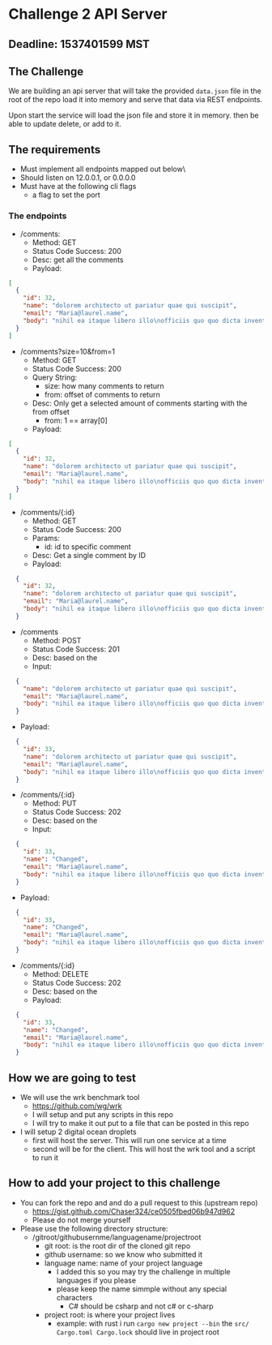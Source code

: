 # Challenge 2 API Server

## Deadline: 1537401599 MST

## The Challenge

We are building an api server that will take the provided `data.json` file in the root of the repo load it into memory and serve that data via REST endpoints.

Upon start the service will load the json file and store it in memory. then be able to update delete, or add to it.

## The requirements

- Must implement all endpoints mapped out below\
- Should listen on 12.0.0.1, or 0.0.0.0
- Must have at the following cli flags
  - a flag to set the port
  
### The endpoints

- /comments: 
  - Method: GET 
  - Status Code Success: 200 
  - Desc: get all the comments
  - Payload:

```json
[
  {
    "id": 32,
    "name": "dolorem architecto ut pariatur quae qui suscipit",
    "email": "Maria@laurel.name",
    "body": "nihil ea itaque libero illo\nofficiis quo quo dicta inventore consequatur voluptas voluptatem\ncorporis sed necessitatibus velit tempore\nrerum velit et temporibus"
  }
]
```
- /comments?size=10&from=1
  - Method: GET
  - Status Code Success: 200
  - Query String:
    - size: how many comments to return
    - from: offset of comments to return
  - Desc: Only get a selected amount of comments starting with the from offset
    - from: 1 == array[0]
  - Payload: 

```json
[  
  {
    "id": 32,
    "name": "dolorem architecto ut pariatur quae qui suscipit",
    "email": "Maria@laurel.name",
    "body": "nihil ea itaque libero illo\nofficiis quo quo dicta inventore consequatur voluptas voluptatem\ncorporis sed necessitatibus velit tempore\nrerum velit et temporibus"
  }
]
```

- /comments/{:id}
  - Method: GET
  - Status Code Success: 200
  - Params:
    - id: id to specific comment
  - Desc: Get a single comment by ID
  - Payload:

```json
  {
    "id": 32,
    "name": "dolorem architecto ut pariatur quae qui suscipit",
    "email": "Maria@laurel.name",
    "body": "nihil ea itaque libero illo\nofficiis quo quo dicta inventore consequatur voluptas voluptatem\ncorporis sed necessitatibus velit tempore\nrerum velit et temporibus"
  }
```

- /comments
  - Method: POST
  - Status Code Success: 201
  - Desc: based on the
  - Input: 

```json
  {
    "name": "dolorem architecto ut pariatur quae qui suscipit",
    "email": "Maria@laurel.name",
    "body": "nihil ea itaque libero illo\nofficiis quo quo dicta inventore consequatur voluptas voluptatem\ncorporis sed necessitatibus velit tempore\nrerum velit et temporibus"
  }
```

  - Payload:

```json
  {
    "id": 33,
    "name": "dolorem architecto ut pariatur quae qui suscipit",
    "email": "Maria@laurel.name",
    "body": "nihil ea itaque libero illo\nofficiis quo quo dicta inventore consequatur voluptas voluptatem\ncorporis sed necessitatibus velit tempore\nrerum velit et temporibus"
  }
```

- /comments/{:id}
  - Method: PUT
  - Status Code Success: 202
  - Desc: based on the  
  - Input:

```json
  {
    "id": 33,
    "name": "Changed",
    "email": "Maria@laurel.name",
    "body": "nihil ea itaque libero illo\nofficiis quo quo dicta inventore consequatur voluptas voluptatem\ncorporis sed necessitatibus velit tempore\nrerum velit et temporibus"
  }
```

  - Payload:

```json
  {
    "id": 33,
    "name": "Changed",
    "email": "Maria@laurel.name",
    "body": "nihil ea itaque libero illo\nofficiis quo quo dicta inventore consequatur voluptas voluptatem\ncorporis sed necessitatibus velit tempore\nrerum velit et temporibus"
  }
```

- /comments/{:id}
  - Method: DELETE
  - Status Code Success: 202
  - Desc: based on the  
  - Payload:

```json
  {
    "id": 33,
    "name": "Changed",
    "email": "Maria@laurel.name",
    "body": "nihil ea itaque libero illo\nofficiis quo quo dicta inventore consequatur voluptas voluptatem\ncorporis sed necessitatibus velit tempore\nrerum velit et temporibus"
  }
```

## How we are going to test

- We will use the wrk benchmark tool
  - https://github.com/wg/wrk
  - I will setup and put any scripts in this repo
  - I will try to make it out put to a file that can be posted in this repo
- I will setup 2 digital ocean droplets
  - first will host the server. This will run one service at a time
  - second will be for the client. This will host the wrk tool and a script to run it

## How to add your project to this challenge

- You can fork the repo and and do a pull request to this (upstream repo)
  - https://gist.github.com/Chaser324/ce0505fbed06b947d962
  - Please do not merge yourself
- Please use the following directory structure:
  - /gitroot/githubusernme/languagename/projectroot
    - git root: is the root dir of the cloned git repo
    - github username: so we know who submitted it
    - language name: name of your project language
      - I added this so you may try the challenge in multiple languages if you please
      - please keep the name simmple without any special characters
        - C# should be csharp and not c# or c-sharp
    - project root: is where your project lives
      - example: with rust i run `cargo new project --bin` the `src/ Cargo.toml Cargo.lock` should live in project root

